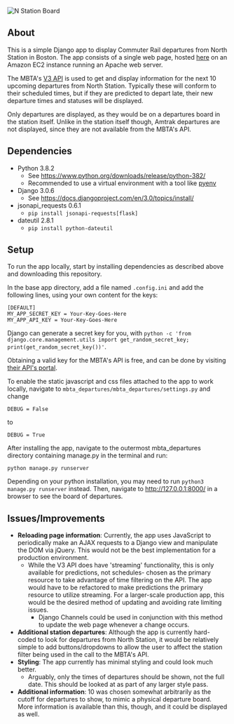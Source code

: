 ![N Station Board](https://upload.wikimedia.org/wikipedia/commons/8/8b/North_Station_departure_board%2C_December_2011.jpg)

## About
This is a simple Django app to display Commuter Rail departures from North Station in Boston. The app consists of a single web page, hosted [here](http://ec2-18-224-137-245.us-east-2.compute.amazonaws.com/) on an Amazon EC2 instance running an Apache web server.

The MBTA's [V3 API](https://www.mbta.com/developers/v3-api) is used to get and display information for the next 10 upcoming departures from North Station. Typically these will conform to their scheduled times, but if they are predicted to depart late, their new departure times and statuses will be displayed.

Only departures are displayed, as they would be on a departures board in the station itself. Unlike in the station itself though, Amtrak departures are not displayed, since they are not available from the MBTA's API.

## Dependencies
- Python 3.8.2
  - See https://www.python.org/downloads/release/python-382/
  - Recommended to use a virtual environment with a tool like [pyenv](https://github.com/pyenv/pyenv)
- Django 3.0.6
  - See https://docs.djangoproject.com/en/3.0/topics/install/
- jsonapi_requests 0.6.1
  - `pip install jsonapi-requests[flask]`
- dateutil 2.8.1
  - `pip install python-dateutil`

## Setup
To run the app locally, start by installing dependencies as described above and downloading this repository.

In the base app directory, add a file named `.config.ini` and add the following lines, using your own content for the keys:

```
[DEFAULT]
MY_APP_SECRET_KEY = Your-Key-Goes-Here
MY_APP_API_KEY = Your-Key-Goes-Here
```

Django can generate a secret key for you, with `python -c 'from django.core.management.utils import get_random_secret_key; print(get_random_secret_key())'`.

Obtaining a valid key for the MBTA's API is free, and can be done by visiting [their API's portal](https://api-v3.mbta.com/).

To enable the static javascript and css files attached to the app to work locally, navigate to `mbta_departures/mbta_departures/settings.py` and change

`DEBUG = False`

to

`DEBUG = True`

After installing the app, navigate to the outermost mbta_departures directory containing manage.py in the terminal and run:

`python manage.py runserver`

Depending on your python installation, you may need to run `python3 manage.py runserver` instead. Then, navigate to http://127.0.0.1:8000/ in a browser to see the board of departures.

## Issues/Improvements
- **Reloading page information**: Currently, the app uses JavaScript to periodically make an AJAX requests to a Django view and manipulate the DOM via jQuery. This would not be the best implementation for a production environment.
  - While the V3 API does have 'streaming' functionality, this is only available for predictions, not schedules- chosen as the primary resource to take advantage of time filtering on the API. The app would have to be refactored to make predictions the primary resource to utilize streaming. For a larger-scale production app, this would be the desired method of updating and avoiding rate limiting issues.
    - Django Channels could be used in conjunction with this method to update the web page whenever a change occurs.
- **Additional station departures**: Although the app is currently hard-coded to look for departures from North Station, it would be relatively simple to add buttons/dropdowns to allow the user to affect the station filter being used in the call to the MBTA's API.
- **Styling**: The app currently has minimal styling and could look much better.
  - Arguably, only the times of departures should be shown, not the full date. This should be looked at as part of any larger style pass.
- **Additional information**: 10 was chosen somewhat arbitrarily as the cutoff for departures to show, to mimic a physical departure board. More information is available than this, though, and it could be displayed as well.
